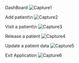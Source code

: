 DashBoard
![Capture1](https://user-images.githubusercontent.com/73699852/186836131-b7dff68d-7b3b-420d-beed-a4852834ac62.PNG)

Add patient\n
![Capture2](https://user-images.githubusercontent.com/73699852/186836137-d9f60756-cf9f-4e85-b29b-6a99e64879a8.PNG)

Visit a patient\n
![Capture3](https://user-images.githubusercontent.com/73699852/186836138-ed614a02-53b7-47dc-8776-a24a1f8045c0.PNG)

Release a patient
![Capture4](https://user-images.githubusercontent.com/73699852/186836140-02435669-64b9-450d-a16d-2c9ab8aee3e3.PNG)

Update a patient data
![Capture5](https://user-images.githubusercontent.com/73699852/186836142-c805ad7e-6fdd-4c08-b0ca-30ba23100eca.PNG)

Exit Application
![Capture6](https://user-images.githubusercontent.com/73699852/186836143-e2efe74b-fa61-4566-a8bc-7f4e673027d2.PNG)
